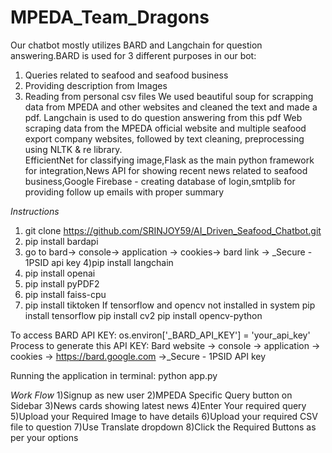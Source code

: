 # MPEDA_Team_Dragons
Our chatbot mostly utilizes BARD and Langchain for question answering.BARD is used for 3 different purposes in our bot:
1) Queries related to seafood and seafood business 
2) Providing description from Images
3) Reading from personal csv files
We used beautiful soup for scrapping data from MPEDA and other websites and cleaned the text and made a pdf. Langchain is used to do question answering from this pdf
Web scraping data from the MPEDA official website and multiple seafood export company websites, followed by text cleaning, preprocessing using NLTK & re library.      
EfficientNet for classifying image,Flask as the main python framework for integration,News API for showing recent news related to seafood business,Google Firebase - creating database of login,smtplib for providing follow up emails with proper summary

*Instructions*
1) git clone https://github.com/SRINJOY59/AI_Driven_Seafood_Chatbot.git
2) pip install bardapi
3) go to bard-> console-> application -> cookies-> bard link -> _Secure - 1PSID api key
4)pip install langchain
5) pip install openai
6) pip install pyPDF2
7) pip install faiss-cpu
8) pip install tiktoken
If tensorflow and opencv not installed in system
pip install tensorflow
pip install cv2
pip install opencv-python

To access BARD API KEY:
os.environ['_BARD_API_KEY'] = 'your_api_key'
Process to generate this API KEY:
Bard website -> console -> application -> cookies -> https://bard.google.com ->_Secure - 1PSID API key

Running the application in terminal:
python app.py

*Work Flow*
1)Signup as new user
2)MPEDA Specific Query button on Sidebar
3)News cards showing latest news
4)Enter Your required query
5)Upload your Required Image to have details
6)Upload your required CSV file to question
7)Use Translate dropdown
8)Click the Required Buttons as per your options
